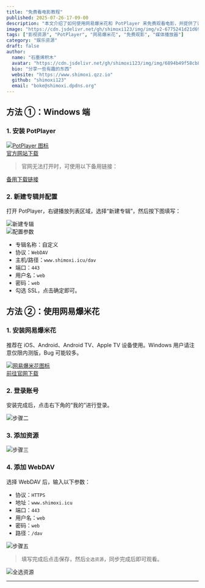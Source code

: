 ```yaml
---
title: "免费看电影教程"
published: 2025-07-26-17-09-00
description: "本文介绍了如何使用网易爆米花和 PotPlayer 来免费观看电影，并提供了详细的配置步骤和注意事项。"
image: "https://cdn.jsdelivr.net/gh/shimoxi123/img/img/v2-6775241d21d697816de752f90d0286c2_720w.webp"
tags: ["影视资源", "PotPlayer", "网易爆米花", "免费观影", "媒体播放器"]
category: "娱乐资源"
draft: false
author:
  name: "石墨烯积木"
  avatar: "https://cdn.jsdelivr.net/gh/shimoxi123/img/img/6894b49f58cb8da5c80fd8e5.webp"
  bio: "分享一些有趣的东西"
  website: "https://www.shimoxi.qzz.io"
  github: "shimoxi123"
  email: "boke@shimoxi.dpdns.org"
---
```


## 方法 ①：Windows 端

### 1. 安装 PotPlayer

[![PotPlayer 图标](https://www.shimoxi.icu/d/YiDong/TuChuang/PotPlayer-1.png?sign=z_AcLfGpy4jHPBRNU6j0c34p9MCO-TQ5kU6wfoV4T_U=:0)](https://cdn.jsdelivr.net/gh/shimoxi123/img/img/potplayer.daum.net)  
[官方网站下载](https://cdn.jsdelivr.net/gh/shimoxi123/img/img/potplayer.daum.net)

> 官网无法打开时，可使用以下备用链接：

[备用下载链接](https://www.shimoxi.icu/d/YiDong/ZiYuan/win%E5%B7%A5%E5%85%B7/PotPlayerSetup64.exe?sign=MYpg9glIpCzYohXNioxlnckcbh5smfOyE470FQ3SHJI=:0)

### 2. 新建专辑并配置

打开 PotPlayer，右键播放列表区域，选择“新建专辑”，然后按下图填写：

![新建专辑](https://www.shimoxi.icu/d/YiDong/TuChuang/1-2.png?sign=clo-iM4e_1FLtclL_zlrXWANT2GQSOqcrX_1dFn5pjc=:0)  
![配置参数](https://www.shimoxi.icu/d/YiDong/TuChuang/2-2.png?sign=D7TqnrOIAWSfJNFclb31myZFhjlnHkC3fsU349id2v0=:0)

- 专辑名称：自定义
- 协议：`WebDAV`
- 主机/路径：`www.shimoxi.icu/dav`
- 端口：`443`
- 用户名：`web`
- 密码：`web`
- 勾选 SSL，点击确定即可。



## 方法 ②：使用网易爆米花

### 1. 安装网易爆米花

推荐在 iOS、Android、Android TV、Apple TV 设备使用。Windows 用户请注意仅限内测版，Bug 可能较多。

[![网易爆米花图标](https://filmly.res.netease.com/website/img/logo_nav_6711963c.png)](https://cdn.jsdelivr.net/gh/shimoxi123/img/img/bmh.163.com)  
[前往官网下载](https://cdn.jsdelivr.net/gh/shimoxi123/img/img/bmh.163.com)

### 2. 登录账号

安装完成后，点击右下角的“我的”进行登录。

![步骤二](https://www.shimoxi.icu/d/YiDong/TuChuang/%E6%AD%A5%E9%AA%A4%E4%BA%8C-1.jpg?sign=SqBQztQnz1hH7gxFrtlgHQ9gtkMfGJDIW6D7V6oyrI0=:0)

### 3. 添加资源

![步骤三](https://www.shimoxi.icu/d/YiDong/TuChuang/%E6%AD%A5%E9%AA%A4%E4%B8%89-1.jpg?sign=lXZHnvW5OgHbeecMeT-IrkZfIG_wV9kQqibelXbhU6c=:0)

### 4. 添加 WebDAV

选择 WebDAV 后，输入以下参数：

- 协议：`HTTPS`
- 地址：`www.shimoxi.icu`
- 端口：`443`
- 用户名：`web`
- 密码：`web`
- 路径：`/dav`

![步骤五](https://www.shimoxi.icu/d/YiDong/TuChuang/%E6%AD%A5%E9%AA%A4%E4%BA%94-1.jpg?sign=TZ2BXL0b7jZ66AsU1nMnrfi3IWJ4p-qrSH_1KnCrSgs=:0)

> 填写完成后点击保存，然后`全选资源`，同步完成后即可观看。

![全选资源](https://www.shimoxi.icu/d/YiDong/TuChuang/%E5%85%A8%E9%80%89%E8%B5%84%E6%BA%90-1.jpg?sign=iaScbrcMzH6bw3N0ZU_gPUIk0d0WwAw2YPE-KtuMHgk=:0)

---